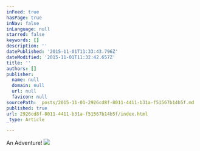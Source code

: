 ```yaml
---
inFeed: true
hasPage: true
inNav: false
inLanguage: null
starred: false
keywords: []
description: ''
datePublished: '2015-11-01T11:33:43.796Z'
dateModified: '2015-11-01T11:32:42.657Z'
title: ''
authors: []
publisher:
  name: null
  domain: null
  url: null
  favicon: null
sourcePath: _posts/2015-11-01-2926cd8f-8011-4411-b31a-f51567b14b5f.md
published: true
url: 2926cd8f-8011-4411-b31a-f51567b14b5f/index.html
_type: Article

---
```

An Adventure!
![](https://the-grid-user-content.s3-us-west-2.amazonaws.com/63d64f20-1a49-48b9-bd9d-d9f56242efe6.jpg)